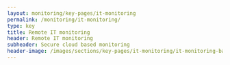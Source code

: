 ```yaml
---
layout: monitoring/key-pages/it-monitoring
permalink: /monitoring/it-monitoring/
type: key
title: Remote IT monitoring
header: Remote IT monitoring
subheader: Secure cloud based monitoring 
header-image: /images/sections/key-pages/it-monitoring/it-monitoring-banner.png
---
```

